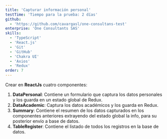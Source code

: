 ```yaml
---
title: 'Capturar información personal'
testTime: 'Tiempo para la prueba: 2 días'
github:
  - 'https://github.com/cavargasl/one-consultans-test'
enterprise: 'One Consultants SAS'
skills:
  - 'TypeScript'
  - 'React.js'
  - 'Git'
  - 'GitHub'
  - 'Chakra UI'
  - 'Axios'
  - 'Redux'
order: 7
---
```


Crear en **ReactJs** cuatro componentes:

1. **DataPersonal**: Contiene un formulario que captura los datos personales y los guarda en un estado global de Redux.
2. **DataAcademic**: Captura los datos académicos y los guarda en Redux.
3. **Summary**: Contiene el resumen de los datos capturados en los componentes anteriores extrayendo del estado global la info, para su posterior envío a base de datos.
4. **TableRegister**: Contiene el listado de todos los registros en la base de datos.
